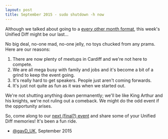 ```yaml
---
layout: post
title: September 2015 - sudo shutdown -h now
---
```


Although we talked about going to a [every other month format](http://unifieddiff.co.uk/blog/2015/08/07/bi-monthly-format.html), this week's Unified Diff might be our last...

No big deal, no-one mad, no-one jelly, no toys chucked from any prams. Here are our reasons:

1. There are now plenty of meetups in Cardiff and we're not here to compete.
1. We are all mega busy with family and jobs and it's become a bit of a grind to keep the event going.
1. It's really hard to get speakers. People just aren't coming forwards.
1. It's just not quite as fun as it was when we started out.

We're not shutting anything down permanently; we'll be like King Arthur and his knights, we're not ruling out a comeback. We might do the odd event if the opportunity arises.

So, come along to our [next (final?) event](http://www.meetup.com/unified-diff/events/224469697/) and share some of your Unified Diff memories! It's been a fun ride.

- [@gavD_UK](https://twitter.com/gavd_UK), September 2015
